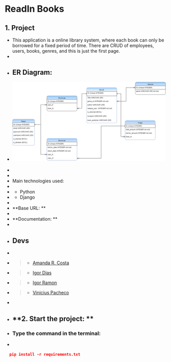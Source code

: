 <h1> ReadIn Books</h1>

## **1. Project** 

+ This application is a online library system, where each book can only be borrowed for a fixed period of time. There are CRUD of employees, users, books, genres, and this is just the first page.
+
+ ## <strong>ER Diagram: </strong>
+ ![Diagrams](Biblioteka.drawio.png)<br><br>
+
+
+ Main technologies used:
+
+ - Python
+ - Django
+ 
+ **Base URL: **
+
+ **Documentation: **
+
+ ## **Devs**
+
+ > - [Amanda R. Costa](https://www.linkedin.com/in/amanda-fullstack/)
+ > - [Igor Dias](https://www.linkedin.com/in/igord934/) 
+ > - [Igor Ramon](https://www.linkedin.com/in/igor-ramon-rio-tinto/)
+ > - [Vinicius Pacheco](https://www.linkedin.com/in/viniciusgrp/)
+
+ ## **2. Start the project: **
+ ### Type the command in the terminal:
+
```json
  pip install -r requirements.txt
 ```
